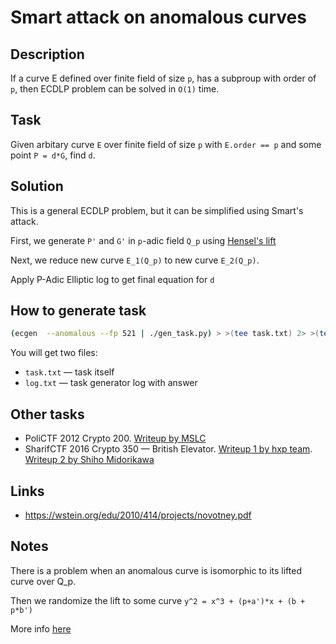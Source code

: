 # Smart attack on anomalous curves

## Description

If a curve E defined over finite field of size `p`, has a subproup with order of `p`, then ECDLP problem can be solved in `O(1)` time. 

## Task

Given arbitary curve `E` over finite field of size `p` with `E.order == p` and some point `P = d*G`, find `d`.

## Solution

This is a general ECDLP problem, but it can be simplified using Smart's attack.

First, we generate `P'` and `G'` in `p`-adic field `Q_p` using [Hensel's lift](https://en.wikipedia.org/wiki/Hensel%27s_lemma)

Next, we reduce new curve `E_1(Q_p)` to new curve `E_2(Q_p)`.

Apply P-Adic Elliptic log to get final equation for `d`

## How to generate task

```bash
(ecgen  --anomalous --fp 521 | ./gen_task.py) > >(tee task.txt) 2> >(tee log.txt >&2)
```

You will get two files:
- `task.txt` — task itself
- `log.txt` — task generator log with answer

## Other tasks

- PoliCTF 2012 Crypto 200. [Writeup by MSLC](http://mslc.ctf.su/wp/polictf-2012-crypto-500/)
- SharifCTF 2016 Crypto 350 — British Elevator. [Writeup 1 by hxp team](https://hxp.io/blog/25/SharifCTF-2016-crypto350-British-Elevator-writeup/). [Writeup 2 by Shiho Midorikawa](https://gist.github.com/elliptic-shiho/e76e7c2a2aff228d7807) 

## Links

- https://wstein.org/edu/2010/414/projects/novotney.pdf

## Notes

There is a problem when an anomalous curve is isomorphic to its lifted curve over Q_p.

Then we randomize the lift to some curve `y^2 = x^3 + (p+a')*x + (b + p*b')`

More info [here](https://crypto.stackexchange.com/questions/70454/why-smarts-attack-doesnt-work-on-this-ecdlp)